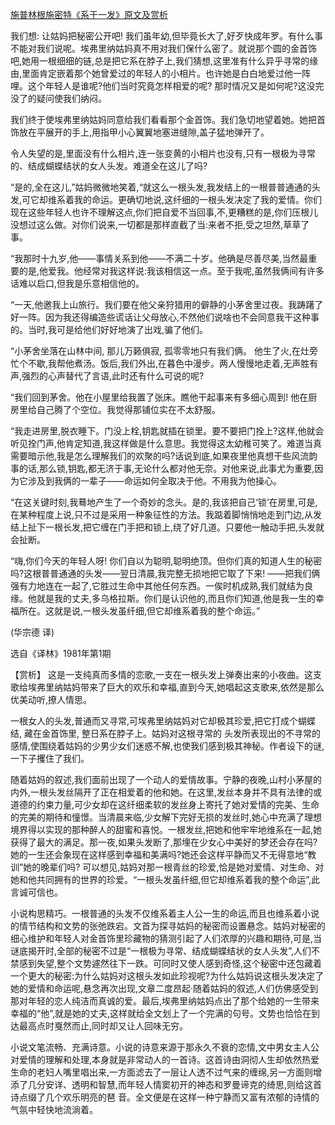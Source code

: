 [施普林根施密特《系于一发》原文及赏析](https://www.vrrw.net/wx/15572.html)

我们想: 让姑妈把秘密公开吧! 我们虽年幼,但毕竟长大了,好歹快成年罗。有什么事不能对我们说呢。埃弗里纳姑妈真不用对我们保什么密了。就说那个圆的金首饰吧,她用一根细细的链,总是把它系在脖子上,我们猜想,这里准有什么异乎寻常的缘由,里面肯定嵌着那个她曾爱过的年轻人的小相片。也许她是白白地爱过他一阵哩。这个年轻人是谁呢?他们当时究竟怎样相爱的呢? 那时情况又是如何呢?这没完没了的疑问使我们纳闷。

我们终于使埃弗里纳姑妈同意给我们看看那个金首饰。我们急切地望着她。她把首饰放在平展开的手上,用指甲小心翼翼地塞进缝隙,盖子猛地弹开了。

令人失望的是,里面没有什么相片,连一张变黄的小相片也没有,只有一根极为寻常的、结成蝴蝶结状的女人头发。难道全在这儿了吗?

“是的,全在这儿,”姑妈微微地笑着,“就这么一根头发,我发结上的一根普普通通的头发,可它却维系着我的命运。更确切地说,这纤细的一根头发决定了我的爱情。你们现在这些年轻人也许不理解这点,你们把自爱不当回事,不,更糟糕的是,你们压根儿没想过这么做。对你们说来,一切都是那样直截了当:来者不拒,受之坦然,草草了事。

“我那时十九岁,他——事情关系到他——不满二十岁。他确是尽善尽美,当然最重要的是,他爱我。他经常对我这样说:我该相信这一点。至于我呢,虽然我俩间有许多话难以启口,但我是乐意相信他的。

“一天,他邀我上山旅行。我们要在他父亲狩猎用的僻静的小茅舍里过夜。我踌躇了好一阵。因为我还得编造些谎话让父母放心,不然他们说啥也不会同意我干这种事的。当时,我可是给他们好好地演了出戏,骗了他们。

“小茅舍坐落在山林中间, 那儿万籁俱寂, 孤零零地只有我们俩。 他生了火,在灶旁忙个不歇,我帮他煮汤。饭后,我们外出,在暮色中漫步。两人慢慢地走着,无声胜有声,强烈的心声替代了言语,此时还有什么可说的呢?

“我们回到茅舍。他在小屋里给我置了张床。瞧他干起事来有多细心周到! 他在厨房里给自己腾了个空位。我觉得那铺位实在不太舒服。

“我走进房里,脱衣睡下。门没上栓,钥匙就插在锁里。要不要把门拴上?这样,他就会听见拴门声,他肯定知道,我这样做是什么意思。我觉得这太幼稚可笑了。难道当真需要暗示他,我是怎么理解我们的欢聚的吗?话说到底,如果夜里他真想干些风流韵事的话,那么锁,钥匙,都无济于事,无论什么都对他无奈。对他来说,此事尤为重要,因为它涉及到我俩的一辈子——命运如何全取决于他。不用我为他操心。

“在这关键时刻,我蓦地产生了一个奇妙的念头。是的,我该把自己‘锁’在房里,可是,在某种程度上说,只不过是采用一种象征性的方法。我踮着脚悄悄地走到门边,从发结上扯下一根长发,把它缠在门手把和锁上,绕了好几道。只要他一触动手把,头发就会扯断。

“嗨,你们今天的年轻人呀! 你们自以为聪明,聪明绝顶。但你们真的知道人生的秘密吗?这根普普通通的头发——翌日清晨,我完整无损地把它取了下来! ——把我们俩强有力地连在一起了,它胜过生命中其他任何东西。一俟时机成熟,我们就结为良缘。他就是我的丈夫,多乌格拉斯。你们是认识他的,而且你们知道,他是我一生的幸福所在。这就是说,一根头发虽纤细,但它却维系着我的整个命运。”

(华宗德 译)

选自《译林》1981年第1期



【赏析】 这是一支纯真而多情的恋歌,一支在一根头发上弹奏出来的小夜曲。这支歌给埃弗里纳姑妈带来了巨大的欢乐和幸福,直到今天,她唱起这支歌来,依然是那么优美动听,撩人情思。

一根女人的头发,普通而又寻常,可埃弗里纳姑妈对它却极其珍爱,把它打成个蝴蝶结, 藏在金首饰里, 整日系在脖子上。姑妈对这根寻常的 头发所表现出的不寻常的感情,使围绕着姑妈的少男少女们迷惑不解,也使我们感到极其神秘。作者设下的谜,一下子攫住了我们。

随着姑妈的叙述,我们面前出现了一个动人的爱情故事。宁静的夜晚,山村小茅屋的内外,一根头发丝隔开了正在相爱着的他和她。在这里,发丝本身并不具有法律的或道德的约束力量,可少女却在这纤细柔软的发丝身上寄托了她对爱情的完美、生命的完美的期待和憧憬。当清晨来临,少女解下完好无损的发丝时,她心中充满了理想境界得以实现的那种醉人的甜蜜和喜悦。一根发丝,把她和他牢牢地维系在一起,她获得了最大的满足。那一夜,如果头发断了,那埋在少女心中美好的梦还会存在吗?她的一生还会象现在这样感到幸福和美满吗?她还会这样平静而又不无得意地“教训”她的晚辈们吗? 可以想见,姑妈对那一根青丝的珍爱,恰是她对爱情、对生命、对她和他共同拥有的世界的珍爱。“一根头发虽纤细,但它却维系着我的整个命运”,此言诚可信也。

小说构思精巧。一根普通的头发不仅维系着主人公一生的命运,而且也维系着小说的情节结构和文势的张弛跌宕。文首为探寻姑妈的秘密而设置悬念。姑妈对秘密的细心维护和年轻人对金首饰里珍藏物的猜测引起了人们浓厚的兴趣和期待,可是,当谜底揭开时,全部的秘密不过是“一根极为寻常、结成蝴蝶结状的女人头发”,人们不禁感到失望,整个文势遽然往下一跌。可同时又使人感到奇怪,这个秘密中还包藏着一个更大的秘密:为什么姑妈对这根头发如此珍视呢?为什么姑妈说这根头发决定了她的爱情和命运呢,悬念再次出现,文章二度昂起·随着姑妈的叙述,人们仿佛感受到那对年轻的恋人纯洁而真诚的爱。最后,埃弗里纳姑妈点出了那个给她的一生带来幸福的“他”,就是她的丈夫,这样就给全文划上了一个完满的句号。文势也恰恰在到达最高点时戛然而止,同时却又让人回味无穷。

小说文笔流畅、充满诗意。小说的诗意来源于那永久不衰的恋情,文中男女主人公对爱情的理解和处理,本身就是非常动人的一首诗。这首诗由洞彻人生却依然热爱生命的老妇人嘴里唱出来,一方面滤去了一层让人透不过气来的缠绵,另一方面则增添了几分安详、透明和智慧,而年轻人情窦初开的神态和罗曼谛克的绮思,则给这首诗点缀了几个欢乐明亮的琶 音。全文便是在这样一种宁静而又富有浓郁的诗情的气氛中轻快地流淌着。

